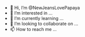 - 👋 Hi, I’m @NewJeansLovePapaya
- 👀 I’m interested in ...
- 🌱 I’m currently learning ...
- 💞️ I’m looking to collaborate on ...
- 📫 How to reach me ...

<!---
NewJeansLovePapaya/NewJeansLovePapaya is a ✨ special ✨ repository because its `README.md` (this file) appears on your GitHub profile.
You can click the Preview link to take a look at your changes.
--->
